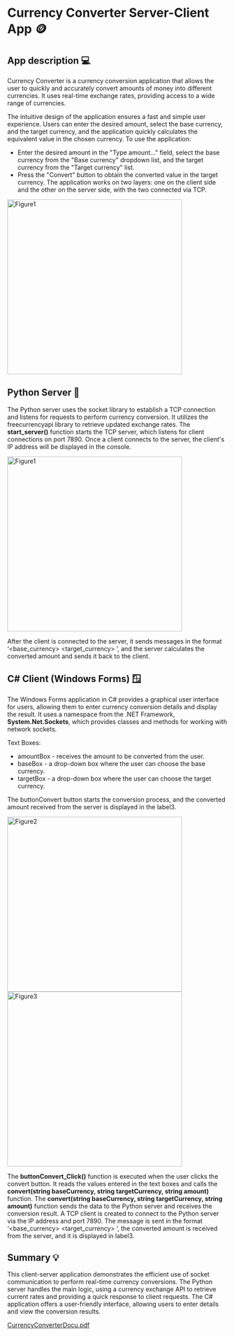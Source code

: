 # Currency Converter Server-Client App :coin:

## App description :computer:

Currency Converter is a currency conversion application that allows the user to quickly and accurately convert amounts of money into different currencies. It uses real-time exchange rates, providing access to a wide range of currencies.

The intuitive design of the application ensures a fast and simple user experience. Users can enter the desired amount, select the base currency, and the target currency, and the application quickly calculates the equivalent value in the chosen currency. To use the application:

- Enter the desired amount in the "Type amount..." field, select the base currency from the "Base currency" dropdown list, and the target currency from the "Target currency" list.
- Press the "Convert" button to obtain the converted value in the target currency. The application works on two layers: one on the client side and the other on the server side, with the two connected via TCP.

<img src="https://github.com/user-attachments/assets/62a395dd-f89f-45c7-846a-57499955e1ae" width="400" title="Figure1"/>

## Python Server :snake:

The Python server uses the socket library to establish a TCP connection and listens for requests to perform currency conversion. It utilizes the freecurrencyapi library to retrieve updated exchange rates.
The **start_server()** function starts the TCP server, which listens for client connections on port 7890. Once a client connects to the server, the client's IP address will be displayed in the console.

<img src="https://github.com/user-attachments/assets/327b20ca-0d6a-4ae3-ac11-67519fbb423a" width="400" title="Figure1"/>

After the client is connected to the server, it sends messages in the format ‘<base_currency> <target_currency> <amount>’, and the server calculates the converted amount and sends it back to the client.

## C# Client (Windows Forms) :window:

The Windows Forms application in C# provides a graphical user interface for users, allowing them to enter currency conversion details and display the result. It uses a namespace from the .NET Framework, **System.Net.Sockets**, which provides classes and methods for working with network sockets.

Text Boxes:
- amountBox - receives the amount to be converted from the user.
- baseBox - a drop-down box where the user can choose the base currency.
- targetBox - a drop-down box where the user can choose the target currency.

The buttonConvert button starts the conversion process, and the converted amount received from the server is displayed in the label3.

<img src="https://github.com/user-attachments/assets/a004216e-7095-4dd1-8f2b-ea0eb5305c62" width="400" title="Figure2"/>  <img src="https://github.com/user-attachments/assets/6e65338c-ad91-40f8-80df-78dc3d7a8b57" width="400" title="Figure3"/>

The **buttonConvert_Click()** function is executed when the user clicks the convert button. It reads the values entered in the text boxes and calls the **convert(string baseCurrency, string targetCurrency, string amount)** function. The **convert(string baseCurrency, string targetCurrency, string amount)** function sends the data to the Python server and receives the conversion result. A TCP client is created to connect to the Python server via the IP address and port 7890. The message is sent in the format ‘<base_currency> <target_currency> <amount>’, the converted amount is received from the server, and it is displayed in label3.

## Summary :bulb:

This client-server application demonstrates the efficient use of socket communication to perform real-time currency conversions. The Python server handles the main logic, using a currency exchange API to retrieve current rates and providing a quick response to client requests. The C# application offers a user-friendly interface, allowing users to enter details and view the conversion results.

[CurrencyConverterDocu.pdf](https://github.com/user-attachments/files/17791467/CurrencyConverterDocu.pdf)
